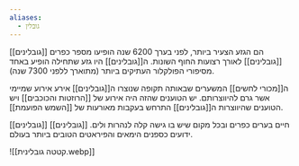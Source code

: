 ```yaml
---
aliases:
  - גובלין
---
```

[[גובלינים]] הם הגזע הצעיר ביותר, לפני בערך 6200 שנה הופיעו מספר כפרים [[גובלינים]] לאורך רצועות החוף השונות.
ה[[גובלינים]] היו גזע שתחילה הופיע באחד מסיפורי הפולקלור העתיקים ביותר (מתוארך ללפני 7300 שנה).

ה[[מכורי לחשים]] המשערים שבאותה תקופה שנוצרו ה[[גובלינים]] אירע אירוע שמיימי אשר גרם להיווצרותם. יש הטוענים שהזה היה אירוע של [[הרוזטות והכוכבים]] ויש הטוענים שהיווצרות ה[[גובלינים]] התרחש בעקבות מאורעות של [[השמש הפועמת]].

[[גובלינים]] חיים בערים כפרים ובכל מקום שיש בו גישה קלה לנהרות ולים.
[[גובלינים]] ידועים כספנים הימאים והפיראטים הטובים ביותר בעולם. 

![[קטטה גובלינית.webp]]
